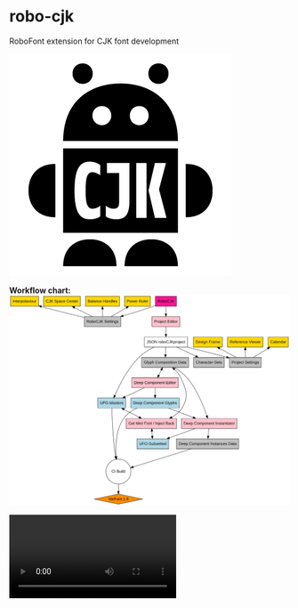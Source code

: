 # robo-cjk
RoboFont extension for CJK font development

![Icon](https://github.com/BlackFoundryCom/robo-cjk/blob/master/documentation/icon.png)

**Workflow chart:**
![RoboCJK](https://github.com/BlackFoundryCom/robo-cjk/blob/master/documentation/diagram.svg)


![DeepComponentDemo](https://github.com/BlackFoundryCom/robo-cjk/blob/deep-components/documentation/DeepComponentEditorDemo.mp4)
